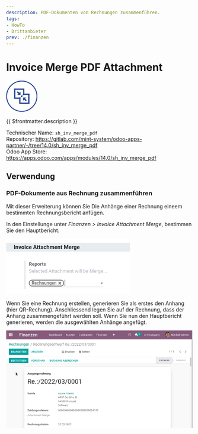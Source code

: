 ```yaml
---
description: PDF-Dokumenten von Rechnungen zusammenführen.     
tags:
- HowTo
- Drittanbieter
prev: ./finanzen
---
```

# Invoice Merge PDF Attachment

![](assets/icon_odoo_sv.png)

{{ $frontmatter.description }}

Technischer Name: `sh_inv_merge_pdf`\
Repository: <https://gitlab.com/mint-system/odoo-apps-partner/-/tree/14.0/sh_inv_merge_pdf>\
Odoo App Store: <https://apps.odoo.com/apps/modules/14.0/sh_inv_merge_pdf>

## Verwendung

### PDF-Dokumente aus Rechnung zusammenführen

Mit dieser Erweiterung können Sie Die Anhänge einer Rechnung eineem bestimmten Rechnungsbericht anfügen.

In den Einstellunge unter *Finanzen > Invoice Attachment Merge*, bestimmen Sie den Hauptbericht.

![](assets/Invoice%20Merge%20PDF%20Attachment.png)

Wenn Sie eine Rechnung erstellen, generieren Sie als erstes den Anhang (hier QR-Rechung). Anschliessend legen Sie auf der Rechnung, dass der Anhang zusammengeführt werden soll. Wenn Sie nun den Hauptbericht generieren, werden die ausgewählten Anhänge angefügt.

![Invoice Merge PDF Attachment](assets/Invoice%20Merge%20PDF%20Attachment.gif)